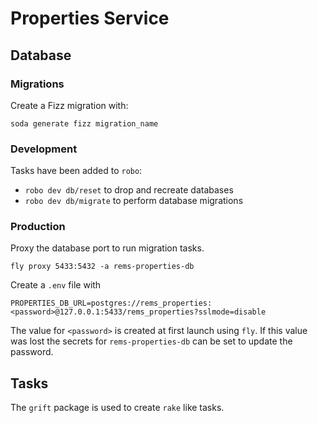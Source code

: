 # Properties Service

## Database

### Migrations

Create a Fizz migration with:

```shell
soda generate fizz migration_name
```

### Development

Tasks have been added to `robo`:

* `robo dev db/reset` to drop and recreate databases
* `robo dev db/migrate` to perform database migrations

### Production

Proxy the database port to run migration tasks.

```shell
fly proxy 5433:5432 -a rems-properties-db
```

Create a `.env` file with

```shell
PROPERTIES_DB_URL=postgres://rems_properties:<password>@127.0.0.1:5433/rems_properties?sslmode=disable
```

The value for `<password>` is created at first launch using `fly`. If this value
was lost the secrets for `rems-properties-db` can be set to update the password.

## Tasks

The `grift` package is used to create `rake` like tasks.
